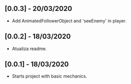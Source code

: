 ## [0.0.3] - 20/03/2020

* Add AnimatedFollowerObject and 'seeEnemy' in player.

## [0.0.2] - 18/03/2020

* Atualiza readme.

## [0.0.1] - 18/03/2020

* Starts project with basic mechanics.
